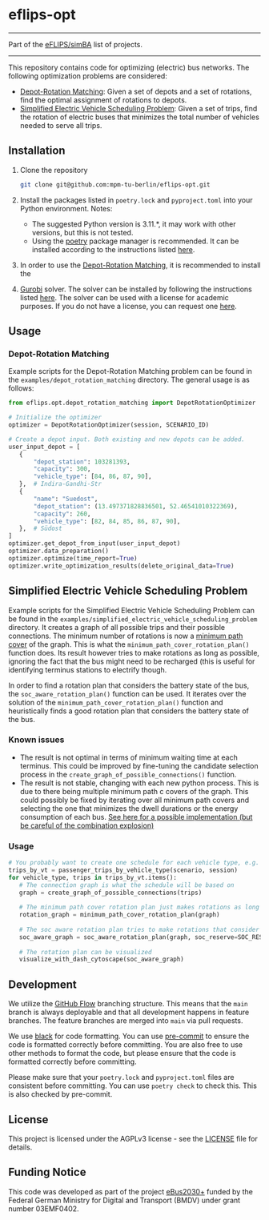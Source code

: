 # eflips-opt

---

Part of the [eFLIPS/simBA](https://github.com/stars/ludgerheide/lists/ebus2030) list of projects.

---

This repository contains code for optimizing (electric) bus networks. The following optimization problems are considered:

- [Depot-Rotation Matching](#depot-rotation-matching): Given a set of depots and a set of rotations, find the optimal assignment of rotations to depots.
- [Simplified Electric Vehicle Scheduling Problem](#simplified-electric-vehicle-scheduling-problem): Given a set of trips, find the rotation of electric buses that minimizes the total number of vehicles needed to serve all trips.


## Installation
1. Clone the repository
    ```bash 
    git clone git@github.com:mpm-tu-berlin/eflips-opt.git
    ```

2. Install the packages listed in `poetry.lock` and `pyproject.toml` into your Python environment. Notes:
    - The suggested Python version is 3.11.*, it may work with other versions, but this is not tested.
    - Using the [poetry](https://python-poetry.org/) package manager is recommended. It can be installed according to the
      instructions listed [here](https://python-poetry.org/docs/#installing-with-the-official-installer).

3. In order to use the [Depot-Rotation Matching](#depot-rotation-matching), it is recommended to install the 
4. [Gurobi](https://www.gurobi.com/) solver. The solver can be installed by following the instructions listed [here](https://support.gurobi.com/hc/en-us/articles/4534161999889-How-do-I-install-Gurobi-Optimizer). 
   The solver can be used with a license for academic purposes. If you do not have a license, you can request one [here](https://www.gurobi.com/academia/academic-program-and-licenses/).

## Usage

### Depot-Rotation Matching

Example scripts for the Depot-Rotation Matching problem can be found in the `examples/depot_rotation_matching` directory.
The general usage is as follows:

```python
from eflips.opt.depot_rotation_matching import DepotRotationOptimizer

# Initialize the optimizer
optimizer = DepotRotationOptimizer(session, SCENARIO_ID)

# Create a depot input. Both existing and new depots can be added.
user_input_depot = [
   {
       "depot_station": 103281393,
       "capacity": 300,
       "vehicle_type": [84, 86, 87, 90],
   },  # Indira-Gandhi-Str
   {
       "name": "Suedost",
       "depot_station": (13.497371828836501, 52.46541010322369),
       "capacity": 260,
       "vehicle_type": [82, 84, 85, 86, 87, 90],
   },  # Südost
]
optimizer.get_depot_from_input(user_input_depot)
optimizer.data_preparation()
optimizer.optimize(time_report=True)
optimizer.write_optimization_results(delete_original_data=True)
```

## Simplified Electric Vehicle Scheduling Problem

Example scripts for the Simplified Electric Vehicle Scheduling Problem can be found in the
`examples/simplified_electric_vehicle_scheduling_problem` directory. It creates a graph of all possible trips and
their possible connections. The minimum number of rotations is now a 
[minimum path cover](https://en.wikipedia.org/wiki/Path_cover) of the graph. This is what the 
`minimum_path_cover_rotation_plan()` function does. Its result however tries to make rotations as long as possible,
ignoring the fact that the bus might need to be recharged (this is useful for identifying terminus stations to 
electrify though. 

In order to find a rotation plan that considers the battery state of the bus, the `soc_aware_rotation_plan()` function
can be used. It iterates over the solution of the `minimum_path_cover_rotation_plan()` function and heuristically finds
a good rotation plan that considers the battery state of the bus.

### Known issues

- The result is not optimal in terms of minimum waiting time at each terminus. This could be improved by fine-tuning
the candidate selection process in the `create_graph_of_possible_connections()` function.
- The result is not stable, changing with each new python process. This is due to there being multiple minimum path c
covers of the graph. This could possibly be fixed by iterating over all minimum path covers and selecting the one that
minimizes the dwell durations or the energy consumption of each bus. [See here for a possible implementation (but be careful of the combination explosion)](https://github.com/Xunius/bipartite_matching)

### Usage

```python
# You probably want to create one schedule for each vehicle type, e.g. not connect 12m buses' trips with 18m buses' trips
trips_by_vt = passenger_trips_by_vehicle_type(scenario, session)
for vehicle_type, trips in trips_by_vt.items():
   # The connection graph is what the schedule will be based on
   graph = create_graph_of_possible_connections(trips)
   
   # The minimum path cover rotation plan just makes rotations as long as possible
   rotation_graph = minimum_path_cover_rotation_plan(graph)
   
   # The soc aware rotation plan tries to make rotations that consider the battery state of the bus
   soc_aware_graph = soc_aware_rotation_plan(graph, soc_reserve=SOC_RESERVE)
   
   # The rotation plan can be visualized
   visualize_with_dash_cytoscape(soc_aware_graph)
 ```

## Development

We utilize the [GitHub Flow](https://docs.github.com/get-started/quickstart/github-flow) branching structure. This means
that the `main` branch is always deployable and that all development happens in feature branches. The feature branches
are merged into `main` via pull requests.

We use [black](https://black.readthedocs.io/en/stable/) for code formatting. You can use 
[pre-commit](https://pre-commit.com/) to ensure the code is formatted correctly before committing. You are also free to
use other methods to format the code, but please ensure that the code is formatted correctly before committing.

Please make sure that your `poetry.lock` and `pyproject.toml` files are consistent before committing. You can use `poetry check` to check this. This is also checked by pre-commit.

## License

This project is licensed under the AGPLv3 license - see the [LICENSE](LICENSE.md) file for details.

## Funding Notice

This code was developed as part of the project [eBus2030+](https://www.now-gmbh.de/projektfinder/e-bus-2030/) funded by the Federal German Ministry for Digital and Transport (BMDV) under grant number 03EMF0402.
